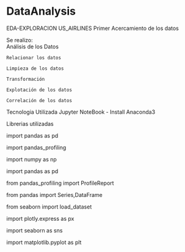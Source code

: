 # DataAnalysis
EDA-EXPLORACION US_AIRLINES
Primer Acercamiento de  los datos 

Se realizo:  
    Análisis de los Datos
    
    Relacionar los datos  
    
    Limpieza de los datos
    
    Transformación 
    
    Explotación de los datos 
    
    Correlación de los datos
 

Tecnologia Utilizada
  Jupyter NoteBook - Install Anaconda3

Librerias  utilizadas

  import pandas as pd
  
  import pandas_profiling
  
  import numpy as np
  
  import pandas as pd
  
  from pandas_profiling import ProfileReport
  
  from pandas import Series,DataFrame
  
  from seaborn import load_dataset
  
  import plotly.express as px
  
  import seaborn as sns
  
  import matplotlib.pyplot as plt

 

